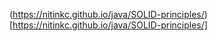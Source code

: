 (https://nitinkc.github.io/java/SOLID-principles/)[https://nitinkc.github.io/java/SOLID-principles/]